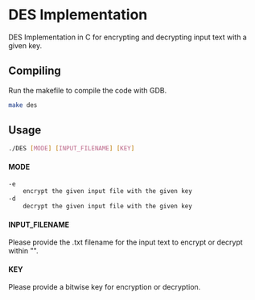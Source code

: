 # DES Implementation

DES Implementation in C for encrypting and decrypting input text with a given key.

## Compiling

Run the makefile to compile the code with GDB.
```bash
make des
```

## Usage

```bash
./DES [MODE] [INPUT_FILENAME] [KEY]
```
#### MODE

```bash
-e 
    encrypt the given input file with the given key
-d
    decrypt the given input file with the given key
```

#### INPUT_FILENAME

Please provide the .txt filename for the input text to encrypt or decrypt within "".

#### KEY

Please provide a bitwise key for encryption or decryption.